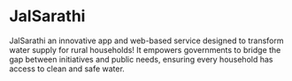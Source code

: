 # JalSarathi
JalSarathi an innovative app and web-based service designed to transform water supply for rural households! It empowers governments to bridge the gap between initiatives and public needs, ensuring every household has access to clean and safe water.
